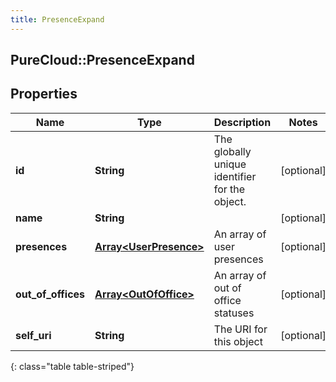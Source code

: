 ```yaml
---
title: PresenceExpand
---
```

## PureCloud::PresenceExpand

## Properties

|Name | Type | Description | Notes|
|------------ | ------------- | ------------- | -------------|
| **id** | **String** | The globally unique identifier for the object. | [optional] |
| **name** | **String** |  | [optional] |
| **presences** | [**Array&lt;UserPresence&gt;**](UserPresence.html) | An array of user presences | [optional] |
| **out_of_offices** | [**Array&lt;OutOfOffice&gt;**](OutOfOffice.html) | An array of out of office statuses | [optional] |
| **self_uri** | **String** | The URI for this object | [optional] |
{: class="table table-striped"}


